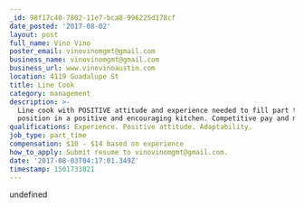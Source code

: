 ```yaml
---
_id: 98f17c40-7802-11e7-bca8-996225d178cf
date_posted: '2017-08-02'
layout: post
full_name: Vino Vino
poster_email: vinovinomgmt@gmail.com
business_name: vinovinomgmt@gmail.com
business_url: www.vinovinoaustin.com
location: 4119 Guadalupe St
title: Line Cook
category: management
description: >-
  Line cook with POSITIVE attitude and experience needed to fill part time
  position in a positive and encouraging kitchen. Competitive pay and meals.
qualifications: Experience. Positive attitude. Adaptability.
job_type: part_time
compensation: $10 - $14 based on experience
how_to_apply: Submit resume to vinovinomgmt@gmail.com.
date: '2017-08-03T04:17:01.349Z'
timestamp: 1501733821
---
```

undefined
